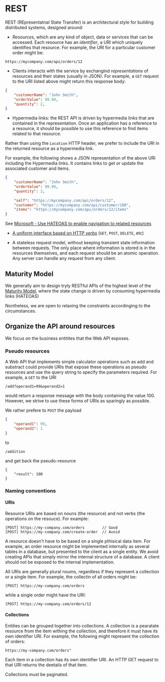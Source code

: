 REST
====

REST (REpresentatnal State Transfer) is an architectural style for building distributed systems, designed around:



* *Resources*, which are any kind of object, data or services that can be accessed. Each resource has an *identifier*, a URI which uniquely identifies that resource. For example, the URI for a particular customer order might be:
```
https://mycompany.com/api/orders/12
```

* Clients interacts with the service by exchangind *representations* of resources and their states (usually in JSON). For example, a `GET` request to the URI listed above might return this response body:

```JSON
{
    "customerName": "John Smith",
    "orderValue": 99.90,
    "quantity": 2,
}
```

* Hypermedia links: the REST API is driven by hypermedia links that are contained in the representation. Once an application has a reference to a resource, it should be possible to use this reference to find items related to that resource. 


Rather than using the `Location` HTTP header, we prefer to include the URI in the returned resource as a hypermedia link.

For example, the following shows a JSON representation of the above URI including the Hypermedia links. It contains links to get or update the associated customer and items. 

```JSON
{
    "customerName": "John Smith",
    "orderValue": 99.90,
    "quantity": 2,
    
    "self": "https://mycompany.com/api/orders/12",
    "customer": "https://mycompany.com/api/customer/100",
    "items": "https://mycompany.com/api/orders/12/items"
}
```

See [Microsoft - Use HATEOAS to enable navigation to related resources](https://docs.microsoft.com/en-us/azure/architecture/best-practices/api-design#use-hateoas-to-enable-navigation-to-related-resources)

* [A uniform interface based on HTTP *verbs*](http-verbs.md) (`GET`, `POST`, `DELETE`, etc)

* A stateless request model, without keeping transient state information between requests. The only place where information is stored is in the resources themselves, and each request should be an atomic operation. Any server can handle any request from any client.

## Maturity Model
We generally aim to design tryly RESTful APIs of the highest level of the [Maturity Model](maturity-model.md), where the state change is driven by consuming hypermedia links (HATEOAS)

Nontheless, we are open to relaxing the constraints accordinging to the circumstances.

## Organize the API around resources
We focus on the business entitites that the Web API exposes. 

### Pseudo resources
A Web API that implements simple calculator operations such as add and substract could provide URIs that expose these operations as pseudo resources and use the query string to specify the parameters required. For example, a `GET` to the URI 

```
/add?operand1=99&operand2=1
```

would return a response message with the body containing the value 100. However, we strive to use these forms of URIs as sparingly as possible. 

We rather prefere to `POST` the payload

```json
{
    "operand1": 99,
    "operand2": 1
}
```

to

```
/addition
```

and get back the pseudo-resource

```
{
    "result": 100
}
```



### Naming conventions

#### URIs
Resource URIs are based on nouns (the resource) and not verbs (the operations on the resouce). For example:

```
[POST] https://my-company.com/orders        // Good
[POST] https://my-company.com/create-order  // Avoid
```

A resource doesn't have to be based on a single pthisical data item. For example, an order resource might be implemented internally as several tables in a database, but presented to the client as a single entity. We avoid creating APIs that simply mirror the internal structure of a database. A client should not be exposed to the internal implementation.

All URIs are generally plural noums, regardless if they represent a collection or a single item. For example, the collectin of all orders might be:

```
[POST] https://my-company.com/orders
```

while a single order might have the URI:


```
[POST] https://my-company.com/orders/12
```

#### Collections
Entities can be grouped together into collections. A collection is a pearatate resource from the item withing the collection, and therefore it must have its own identifier URI. For example, the following might represent the collection of orders:

```
https://my-company.com/orders"
```

Each item in a collection has its own identifier URI. An HTTP GET request to that URI returns the deetails of that item.

Collections must be paginated.

